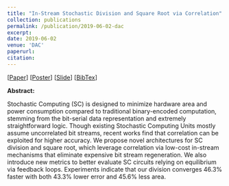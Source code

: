 ```yaml
---
title: "In-Stream Stochastic Division and Square Root via Correlation"
collection: publications
permalink: /publication/2019-06-02-dac
excerpt:
date: 2019-06-02
venue: 'DAC'
paperurl:
citation:
---
```

[[Paper](https://diwu1990.github.io/files/2019-06-02-dac-paper.pdf)] 
[[Poster](https://diwu1990.github.io/files/2019-06-02-dac-poster.pdf)] 
[[Slide](https://diwu1990.github.io/files/2019-06-02-dac-slide.pdf)] 
[[BibTex](https://diwu1990.github.io/files/2019-06-02-dac-paper.bib)]

__Abstract:__

Stochastic Computing (SC) is designed to minimize hardware area and power consumption compared to traditional binary-encoded computation, stemming from the bit-serial data representation and extremely straightforward logic. Though existing Stochastic Computing Units mostly assume uncorrelated bit streams, recent works find that correlation can be exploited for higher accuracy. We propose novel architectures for SC division and square root, which leverage correlation via low-cost in-stream mechanisms that eliminate expensive bit stream regeneration. We also introduce new metrics to better evaluate SC circuits relying on equilibrium via feedback loops. Experiments indicate that our division converges 46.3% faster with both 43.3% lower error and 45.6% less area.